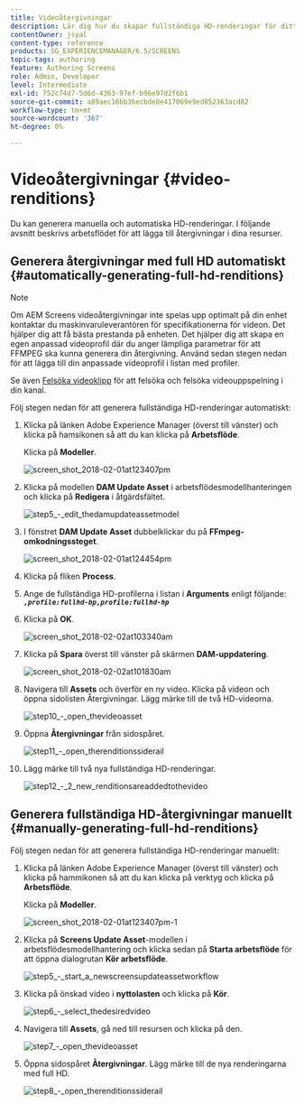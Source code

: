 ```yaml
---
title: Videoåtergivningar
description: Lär dig hur du skapar fullständiga HD-renderingar för ditt AEM Screens-projekt.
contentOwner: jsyal
content-type: reference
products: SG_EXPERIENCEMANAGER/6.5/SCREENS
topic-tags: authoring
feature: Authoring Screens
role: Admin, Developer
level: Intermediate
exl-id: 752c74d7-5d6d-4363-97ef-b96e97d2f6b1
source-git-commit: a89aec16bb36ecbde8e417069e9ed852363acd82
workflow-type: tm+mt
source-wordcount: '367'
ht-degree: 0%

---
```


# Videoåtergivningar {#video-renditions}

Du kan generera manuella och automatiska HD-renderingar. I följande avsnitt beskrivs arbetsflödet för att lägga till återgivningar i dina resurser.

## Generera återgivningar med full HD automatiskt {#automatically-generating-full-hd-renditions}

>[!NOTE]
>
>Om AEM Screens videoåtergivningar inte spelas upp optimalt på din enhet kontaktar du maskinvaruleverantören för specifikationerna för videon. Det hjälper dig att få bästa prestanda på enheten. Det hjälper dig att skapa en egen anpassad videoprofil där du anger lämpliga parametrar för att FFMPEG ska kunna generera din återgivning. Använd sedan stegen nedan för att lägga till din anpassade videoprofil i listan med profiler.
>
>Se även [Felsöka videoklipp](troubleshoot-videos.md) för att felsöka och felsöka videouppspelning i din kanal.

Följ stegen nedan för att generera fullständiga HD-renderingar automatiskt:

1. Klicka på länken Adobe Experience Manager (överst till vänster) och klicka på hamsikonen så att du kan klicka på **Arbetsflöde**.

   Klicka på **Modeller**.

   ![screen_shot_2018-02-01at123407pm](assets/screen_shot_2018-02-01at123407pm.png)

1. Klicka på modellen **DAM Update Asset** i arbetsflödesmodellhanteringen och klicka på **Redigera** i åtgärdsfältet.

   ![step5_-_edit_thedamupdateassetmodel](assets/step5_-_edit_thedamupdateassetmodel.png)

1. I fönstret **DAM Update Asset** dubbelklickar du på **FFmpeg-omkodningssteget**.

   ![screen_shot_2018-02-01at124454pm](assets/screen_shot_2018-02-01at124454pm.png)

1. Klicka på fliken **Process**.
1. Ange de fullständiga HD-profilerna i listan i **Arguments** enligt följande:
   ***`,profile:fullhd-bp,profile:fullhd-hp`***
1. Klicka på **OK**.

   ![screen_shot_2018-02-02at103340am](assets/screen_shot_2018-02-02at103340am.png)

1. Klicka på **Spara** överst till vänster på skärmen **DAM-uppdatering**.

   ![screen_shot_2018-02-02at101830am](assets/screen_shot_2018-02-02at101830am.png)

1. Navigera till **Assets** och överför en ny video. Klicka på videon och öppna sidolisten Återgivningar. Lägg märke till de två HD-videorna.

   ![step10_-_open_thevideoasset](assets/step10_-_open_thevideoasset.png)

1. Öppna **Återgivningar** från sidospåret.

   ![step11_-_open_therenditionssiderail](assets/step11_-_open_therenditionssiderail.png)

1. Lägg märke till två nya fullständiga HD-renderingar.

   ![step12_-_2_new_renditionsareaddedtothevideo](assets/step12_-_2_new_renditionsareaddedtothevideo.png)

## Generera fullständiga HD-återgivningar manuellt {#manually-generating-full-hd-renditions}

Följ stegen nedan för att generera fullständiga HD-renderingar manuellt:

1. Klicka på länken Adobe Experience Manager (överst till vänster) och klicka på hammikonen så att du kan klicka på verktyg och klicka på **Arbetsflöde**.

   Klicka på **Modeller**.

   ![screen_shot_2018-02-01at123407pm-1](assets/screen_shot_2018-02-01at123407pm-1.png)

1. Klicka på **Screens Update Asset**-modellen i arbetsflödesmodellhantering och klicka sedan på **Starta arbetsflöde** för att öppna dialogrutan **Kör arbetsflöde**.

   ![step5_-_start_a_newscreensupdateassetworkflow](assets/step5_-_start_a_newscreensupdateassetworkflow.png)

1. Klicka på önskad video i **nyttolasten** och klicka på **Kör**.

   ![step6_-_select_thedesiredvideo](assets/step6_-_select_thedesiredvideo.png)

1. Navigera till **Assets**, gå ned till resursen och klicka på den.

   ![step7_-_open_thevideoasset](assets/step7_-_open_thevideoasset.png)

1. Öppna sidospåret **Återgivningar**. Lägg märke till de nya renderingarna med full HD.

   ![step8_-_open_therenditionssiderail](assets/step8_-_open_therenditionssiderail.png)
